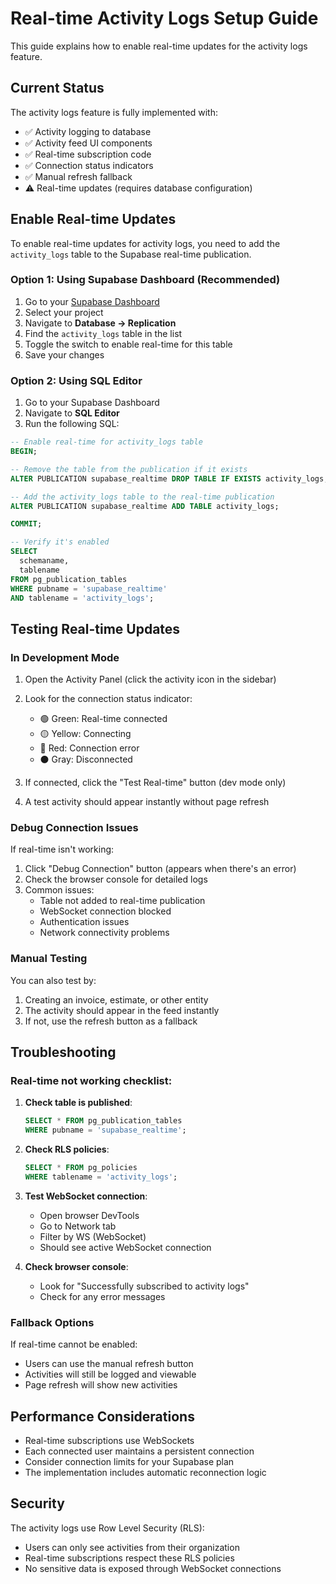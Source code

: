 # Real-time Activity Logs Setup Guide

This guide explains how to enable real-time updates for the activity logs feature.

## Current Status

The activity logs feature is fully implemented with:
- ✅ Activity logging to database
- ✅ Activity feed UI components
- ✅ Real-time subscription code
- ✅ Connection status indicators
- ✅ Manual refresh fallback
- ⚠️ Real-time updates (requires database configuration)

## Enable Real-time Updates

To enable real-time updates for activity logs, you need to add the `activity_logs` table to the Supabase real-time publication.

### Option 1: Using Supabase Dashboard (Recommended)

1. Go to your [Supabase Dashboard](https://app.supabase.com)
2. Select your project
3. Navigate to **Database → Replication**
4. Find the `activity_logs` table in the list
5. Toggle the switch to enable real-time for this table
6. Save your changes

### Option 2: Using SQL Editor

1. Go to your Supabase Dashboard
2. Navigate to **SQL Editor**
3. Run the following SQL:

```sql
-- Enable real-time for activity_logs table
BEGIN;

-- Remove the table from the publication if it exists
ALTER PUBLICATION supabase_realtime DROP TABLE IF EXISTS activity_logs;

-- Add the activity_logs table to the real-time publication
ALTER PUBLICATION supabase_realtime ADD TABLE activity_logs;

COMMIT;

-- Verify it's enabled
SELECT 
  schemaname,
  tablename 
FROM pg_publication_tables 
WHERE pubname = 'supabase_realtime' 
AND tablename = 'activity_logs';
```

## Testing Real-time Updates

### In Development Mode

1. Open the Activity Panel (click the activity icon in the sidebar)
2. Look for the connection status indicator:
   - 🟢 Green: Real-time connected
   - 🟡 Yellow: Connecting
   - 🔴 Red: Connection error
   - ⚫ Gray: Disconnected

3. If connected, click the "Test Real-time" button (dev mode only)
4. A test activity should appear instantly without page refresh

### Debug Connection Issues

If real-time isn't working:

1. Click "Debug Connection" button (appears when there's an error)
2. Check the browser console for detailed logs
3. Common issues:
   - Table not added to real-time publication
   - WebSocket connection blocked
   - Authentication issues
   - Network connectivity problems

### Manual Testing

You can also test by:
1. Creating an invoice, estimate, or other entity
2. The activity should appear in the feed instantly
3. If not, use the refresh button as a fallback

## Troubleshooting

### Real-time not working checklist:

1. **Check table is published**:
   ```sql
   SELECT * FROM pg_publication_tables 
   WHERE pubname = 'supabase_realtime';
   ```

2. **Check RLS policies**:
   ```sql
   SELECT * FROM pg_policies 
   WHERE tablename = 'activity_logs';
   ```

3. **Test WebSocket connection**:
   - Open browser DevTools
   - Go to Network tab
   - Filter by WS (WebSocket)
   - Should see active WebSocket connection

4. **Check browser console**:
   - Look for "Successfully subscribed to activity logs"
   - Check for any error messages

### Fallback Options

If real-time cannot be enabled:
- Users can use the manual refresh button
- Activities will still be logged and viewable
- Page refresh will show new activities

## Performance Considerations

- Real-time subscriptions use WebSockets
- Each connected user maintains a persistent connection
- Consider connection limits for your Supabase plan
- The implementation includes automatic reconnection logic

## Security

The activity logs use Row Level Security (RLS):
- Users can only see activities from their organization
- Real-time subscriptions respect these RLS policies
- No sensitive data is exposed through WebSocket connections
